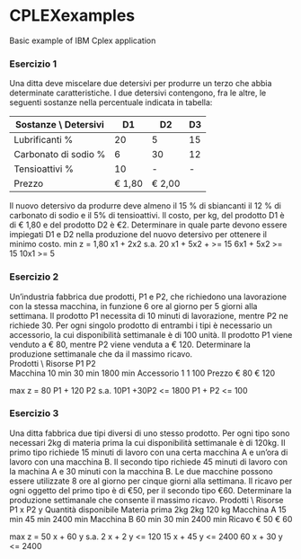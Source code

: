 # CPLEXexamples
Basic example of IBM Cplex application

### Esercizio 1
Una ditta deve miscelare due detersivi per produrre un terzo che abbia determinate caratteristiche. I due detersivi contengono, fra le altre, le seguenti sostanze nella percentuale indicata in tabella:



Sostanze \ Detersivi |	D1 |	D2 | D3 |
---------------------|-----|-----|----|
Lubrificanti % |	20 |5	| 15 |
Carbonato di sodio % |6 | 30 | 12 |
Tensioattivi % |	10 | - | - |
Prezzo | € 1,80 | € 2,00 |

Il nuovo detersivo da produrre deve almeno il 15 % di sbiancanti il 12 % di carbonato di sodio e il 5% di tensioattivi. Il costo, per kg, del prodotto D1 è di € 1,80 e del prodotto D2 è €2. Determinare in quale parte devono essere impiegati D1 e D2 nella produzione del nuovo detersivo per ottenere il minimo costo.
min z = 1,80 x1 + 2x2
s.a. 20 x1 + 5x2 + >= 15
      6x1 + 5x2 >= 15
      10x1 >= 5

### Esercizio 2
Un’industria fabbrica due prodotti, P1 e P2, che richiedono una lavorazione con la stessa macchina, in funzione 6 ore al giorno per 5 giorni alla settimana. Il prodotto P1 necessita di 10 minuti di lavorazione, mentre P2 ne richiede 30. Per ogni singolo prodotto di entrambi i tipi è necessario un accessorio, la cui disponibilità settimanale è di 100 unità. Il prodotto P1 viene venduto a € 80, mentre P2 viene venduta a € 120. Determinare la produzione settimanale che da il massimo ricavo.	
Prodotti \ Risorse	P1	P2	
Macchina	10 min	30 min	1800 min
Accessorio	1	1	100
Prezzo	€ 80	€ 120	

max z = 80 P1 + 120 P2
s.a. 10P1 +30P2 <= 1800
P1 + P2 <= 100

### Esercizio 3 
Una ditta fabbrica due tipi diversi di uno stesso prodotto. Per ogni tipo sono necessari 2kg di materia prima la cui disponibilità settimanale è di 120kg. Il primo tipo richiede 15 minuti di lavoro con una certa macchina A e un’ora di lavoro con una macchina B. Il secondo tipo richiede 45 minuti di lavoro con la machina A e 30 minuti con la macchina B. Le due macchine possono essere utilizzate 8 ore al giorno per cinque giorni alla settimana. Il ricavo per ogni oggetto del primo tipo è di €50, per il secondo tipo €60. Determinare la produzione settimanale che consente il massimo ricavo.
Prodotti \ Risorse	P1 x	P2 y	Quantità disponibile
Materia prima	2kg	2kg	120 kg
Macchina A	15 min	45 min	2400 min
Macchina B	60 min	30 min	2400 min
Ricavo	€ 50	€ 60	


max z = 50 x + 60 y
s.a. 2 x + 2 y <= 120
       15 x + 45 y <= 2400
       60 x + 30 y <= 2400


